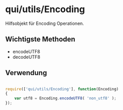 # qui/utils/Encoding

Hilfsobjekt für Encoding Operationen.


## Wichtigste Methoden

+ encodeUTF8
+ decodeUTF8


## Verwendung

```javascript

require(['qui/utils/Encoding'], function(Encoding)
{
    var utf8 = Encoding.encodeUTF8( 'non_utf8' );
});

```

